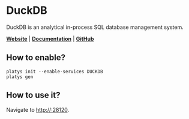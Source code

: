 # DuckDB

DuckDB is an analytical in-process SQL database management system.

**[Website](https://duckdb.org/)** | **[Documentation](https://duckdb.org/docs/stable/)** | **[GitHub](https://github.com/duckdb/duckdb)**

## How to enable?

```
platys init --enable-services DUCKDB
platys gen
```

## How to use it?

Navigate to <http://:28120>.